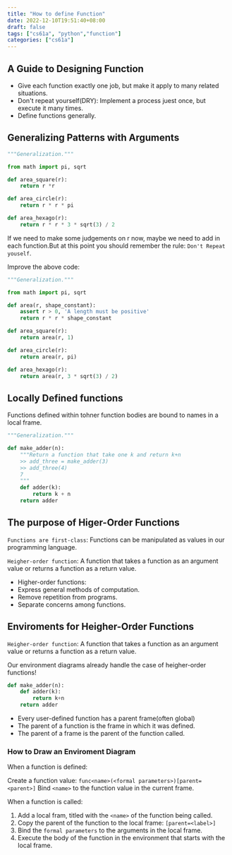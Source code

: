```yaml
---
title: "How to define Function"
date: 2022-12-10T19:51:40+08:00
draft: false
tags: ["cs61a", "python","function"]
categories: ["cs61a"]
---
```


## A Guide to Designing Function

- Give each function exactly one job, but make it apply to many related situations.
- Don't repeat yourself(DRY): Implement a process juest once, but execute it many times.
- Define functions generally.

## Generalizing Patterns with Arguments

```python
"""Generalization."""

from math import pi, sqrt

def area_square(r):
    return r *r

def area_circle(r):
    return r * r * pi

def area_hexago(r):
    return r * r * 3 * sqrt(3) / 2

```

If we need to make some judgements on r now, maybe we need to add in each function.But at this point you should remember the rule: `Don't Repeat youself`.

Improve the above code:

```python
"""Generalization."""

from math import pi, sqrt

def area(r, shape_constant):
    assert r > 0, 'A length must be positive'
    return r * r * shape_constant

def area_square(r):
    return area(r, 1)

def area_circle(r):
    return area(r, pi)

def area_hexago(r):
    return area(r, 3 * sqrt(3) / 2) 
```

## Locally Defined functions

Functions defined within tohner function bodies are bound to names in a local frame.

```python
"""Generalization."""

def make_adder(n):
    """Return a function that take one k and return k+n
    >> add_three = make_adder(3)
    >> add_three(4)
    7
    """
    def adder(k):
        return k + n
    return adder
```

## The purpose of Higer-Order Functions

`Functions are first-class`: Functions can be manipulated as values in our programming language.

`Heigher-order function`: A function that takes a function as an argument value or returns a function as a return value.

- Higher-order functions:
- Express general methods of computation.
- Remove repetition from programs.
- Separate concerns among functions.

## Enviroments for Heigher-Order Functions

`Heigher-order function`: A function that takes a function as an argument value or returns a function as a return value.

Our environment diagrams already handle the case of heigher-order functions!

```python
def make_adder(n):
    def adder(k):
        return k+n
    return adder
```

- Every user-defined function has a parent frame(often global)
- The parent of a function is the frame in which it was defined.
- The parent of a frame is the parent of the function called.

### How to Draw an Enviroment Diagram

When a function is defined:

Create a function value: `func<name>(<formal parameters>)[parent=<parent>]`
Bind `<name>` to the function value in the current frame.

When a function is called:

1. Add a local fram, titled with the `<name>` of the function being called.
2. Copy the parent of the function to the local frame: `[parent=<label>]`
3. Bind the `formal parameters` to the arguments in the local frame.
4. Execute the body of the function in the environment that starts with the local frame.
